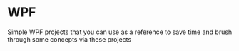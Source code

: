 # WPF
Simple WPF projects that you can use as a reference to save time and brush through some concepts via these projects 
